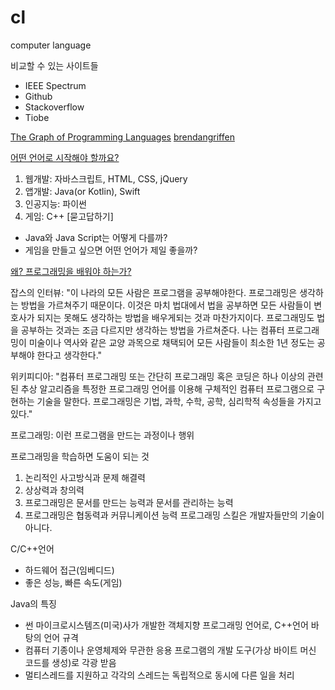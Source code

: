# cl
computer language

비교할 수 있는 사이트들
* IEEE Spectrum
* Github
* Stackoverflow
* Tiobe

[The Graph of Programming Languages](https://neo4j.com/graphgist/the-graph-of-programming-languages)
[brendangriffen](https://www.brendangriffen.com/)

[어떤 언어로 시작해야 할까요?](https://medium.com/code-states/%EB%B9%84%EC%A0%84%EA%B3%B5%EC%9E%90%EC%99%80-%EC%BD%94%EB%94%A9-2-%EC%96%B4%EB%96%A4-%EC%96%B8%EC%96%B4%EB%B6%80%ED%84%B0-%EB%B0%B0%EC%9B%8C%EC%95%BC-%ED%95%A0%EA%B9%8C-cda05c66e341)
1) 웹개발: 자바스크립트, HTML, CSS, jQuery
2) 앱개발: Java(or Kotlin), Swift
3) 인공지능: 파이썬
4) 게임: C++
[묻고답하기]
* Java와 Java Script는 어떻게 다를까?
* 게임을 만들고 싶으면 어떤 언어가 제일 좋을까?

[왜? 프로그래밍을 배워야 하는가?](http://schoolofweb.net/blog/posts/%EC%99%9C-%EB%AA%A8%EB%93%A0-%EC%82%AC%EB%9E%8C%EB%93%A4%EC%9D%B4-%ED%94%84%EB%A1%9C%EA%B7%B8%EB%9E%98%EB%B0%8D%EC%9D%84-%EB%B0%B0%EC%9B%8C%EC%95%BC-%ED%95%98%EB%8A%94%EA%B0%80/)

잡스의 인터뷰: "이 나라의 모든 사람은 프로그램을 공부해야한다. 프로그래밍은 생각하는 방법을 가르쳐주기 때문이다. 이것은 마치 법대에서 법을 공부하면 모든 사람들이 변호사가 되지는 못해도 생각하는 방법을 배우게되는 것과 마찬가지이다. 프로그래밍도 법을 공부하는 것과는 조금 다르지만 생각하는 방법을 가르쳐준다. 나는 컴퓨터 프로그래밍이 미술이나 역사와 같은 교양 과목으로 채택되어 모든 사람들이 최소한 1년 정도는 공부해야 한다고 생각한다."

위키피디아: "컴퓨터 프로그래밍 또는 간단히 프로그래밍 혹은 코딩은 하나 이상의 관련된 추상 알고리즘을 특정한 프로그래밍 언어를 이용해 구체적인 컴퓨터 프로그램으로 구현하는 기술을 말한다. 프로그래밍은 기법, 과학, 수학, 공학, 심리학적 속성들을 가지고 있다."

프로그래밍: 이런 프로그램을 만드는 과정이나 행위

프로그래밍을 학습하면 도움이 되는 것
1. 논리적인 사고방식과 문제 해결력
2. 상상력과 창의력
3. 프로그래밍은 문서를 만드는 능력과 문서를 관리하는 능력
4. 프로그래밍은 협동력과 커뮤니케이션 능력
프로그래밍 스킬은 개발자들만의 기술이 아니다.

C/C++언어
- 하드웨어 접근(임베디드)
- 좋은 성능, 빠른 속도(게임)

Java의 특징
- 썬 마이크로시스템즈(미국)사가 개발한 객체지향 프로그래밍 언어로, C++언어 바탕의 언어 규격
- 컴퓨터 기종이나 운영체제와 무관한 응용 프로그램의 개발 도구(가상 바이트 머신 코드를 생성)로 각광 받음
- 멀티스레드를 지원하고 각각의 스레드는 독립적으로 동시에 다른 일을 처리

